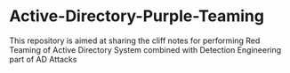 # Active-Directory-Purple-Teaming
This repository is aimed at sharing the cliff notes for performing Red Teaming of Active Directory System combined with  Detection Engineering part of  AD Attacks
